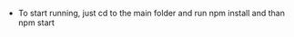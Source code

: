 <ul>
  <li>To start running, just cd to the main folder and run npm install and than npm start</li>
</ul>
